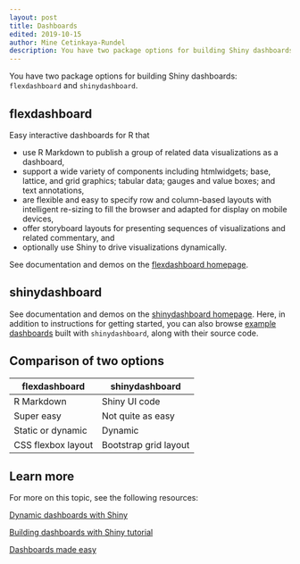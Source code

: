 ```yaml
---
layout: post
title: Dashboards
edited: 2019-10-15
author: Mine Cetinkaya-Rundel
description: You have two package options for building Shiny dashboards -- flexdashboard and shinydashboard.
---
```


You have two package options for building Shiny dashboards: `flexdashboard` and `shinydashboard`.

## flexdashboard

Easy interactive dashboards for R that

- use R Markdown to publish a group of related data visualizations as a dashboard,
- support a wide variety of components including htmlwidgets; base, lattice, and grid graphics; tabular data; gauges and value boxes; and text annotations,
- are flexible and easy to specify row and column-based layouts with intelligent re-sizing to fill the browser and adapted for display on mobile devices,
- offer storyboard layouts for presenting sequences of visualizations and related commentary, and
- optionally use Shiny to drive visualizations dynamically.

See documentation and demos on the [flexdashboard homepage](http://rmarkdown.rstudio.com/flexdashboard/).

## shinydashboard

See documentation and demos on the [shinydashboard homepage](http://rstudio.github.io/shinydashboard/). Here, in addition to instructions for getting started, you can also browse [example dashboards](http://rstudio.github.io/shinydashboard/examples.html) built with `shinydashboard`, along with their source code.

## Comparison of two options

| flexdashboard      | shinydashboard        |
|--------------------|-----------------------|
| R Markdown         | Shiny UI code         |
| Super easy         | Not quite as easy     |
| Static or dynamic  | Dynamic               |
| CSS flexbox layout | Bootstrap grid layout |

## Learn more

For more on this topic, see the following resources:

[<i class="fas fa-play-circle fa-lg" aria-hidden="true"></i> Dynamic dashboards with Shiny](https://resources.rstudio.com/vimeo-webinars/dynamic-dashboards-with-shiny)

[<i class="fas fa-play-circle fa-lg" aria-hidden="true"></i> Building dashboards with Shiny tutorial](https://resources.rstudio.com/rstudio-conf-2017/building-dashboards-with-shiny-tutorial-joe-cheng-amp-winston-chang)

[<i class="fas fa-play-circle fa-lg" aria-hidden="true"></i> Dashboards made easy](https://resources.rstudio.com/rstudio-conf-2017/dashboards-made-easy-sean-lopp)
